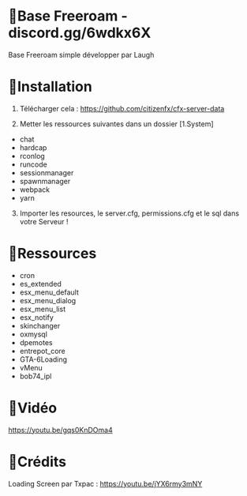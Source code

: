 
# 🌁Base Freeroam - discord.gg/6wdkx6X

Base Freeroam simple développer par Laugh

# 🌟Installation

1. Télécharger cela : https://github.com/citizenfx/cfx-server-data

2. Metter les ressources suivantes dans un dossier [1.System] 

- chat
- hardcap
- rconlog
- runcode
- sessionmanager
- spawnmanager
- webpack
- yarn

3. Importer les resources, le server.cfg, permissions.cfg et le sql dans votre Serveur !

# 💫Ressources

- cron
- es_extended
- esx_menu_default
- esx_menu_dialog
- esx_menu_list
- esx_notify
- skinchanger
- oxmysql
- dpemotes
- entrepot_core
- GTA-6Loading
- vMenu
- bob74_ipl

# 📸Vidéo

https://youtu.be/gqs0KnDOma4

# 📩Crédits

Loading Screen par Txpac : https://youtu.be/jYX6rmy3mNY
